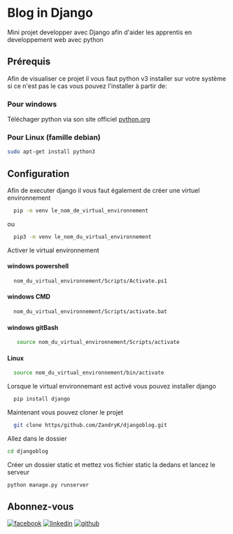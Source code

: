 # Blog in Django 
Mini projet developper avec Django afin d'aider les apprentis en developpement web avec python
## Prérequis
Afin de visualiser ce projet il vous faut python v3 installer sur votre système si ce n'est pas le cas vous pouvez l'installer à partir de:
### Pour windows
Téléchager python via son site officiel [python.org](https://python.org/download)
### Pour Linux (famille debian)
```.sh
sudo apt-get install python3
```
## Configuration
Afin de executer django il vous faut également de créer une virtuel environnement
```.sh
  pip -m venv le_nom_de_virtual_environnement
```
ou
```.sh
  pip3 -m venv le_nom_du_virtual_environnement
```
Activer le virtual environnement
#### windows powershell
```.sh
  nom_du_virtual_environnement/Scripts/Activate.ps1
```
#### windows CMD
```.sh
  nom_du_virtual_environnement/Scripts/activate.bat
```
#### windows gitBash
```.sh
   source nom_du_virtual_environnement/Scripts/activate
```
#### Linux
```.sh
  source nom_du_virtual_environnement/bin/activate
```
Lorsque le virtual environnemant est activé vous pouvez installer django
```.sh
  pip install django
```
Maintenant vous pouvez cloner le projet
```.sh
  git clone https/github.com/ZandryK/djangoblog.git
```
Allez dans le dossier
```.sh
cd djangoblog
```
Créer un dossier static et mettez vos fichier static la dedans et lancez le serveur
```.sh
python manage.py runserver
```
## Abonnez-vous

[![facebook](https://github.com/shikhar1020jais1/Git-Social/blob/master/Icons/Facebook.png (Facebook))][1]
[![linkedin](https://github.com/shikhar1020jais1/Git-Social/blob/master/Icons/LinkedIn.png (LinkedIn))][2]
[![github](https://github.com/shikhar1020jais1/Git-Social/blob/master/Icons/Github.png (Github))][3]


<!-- To Link your profile to the media buttons -->

[1]: https://www.facebook.com/zandry.kely.0
[2]: https://www.linkedin.com/in/avotra-frederic
[3]: https://www.github.com/ZandryK


